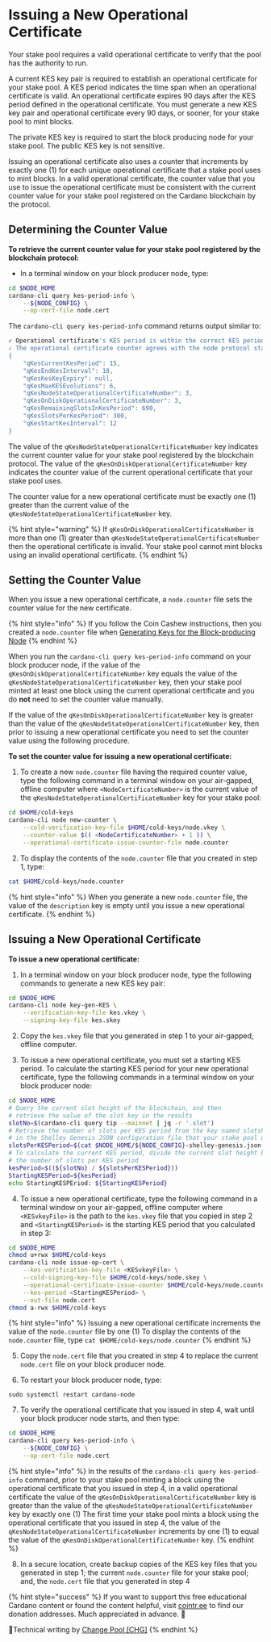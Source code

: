 # Issuing a New Operational Certificate

Your stake pool requires a valid operational certificate to verify that the pool has the authority to run.

A current KES key pair is required to establish an operational certificate for your stake pool. A KES period indicates the time span when an operational certificate is valid. An operational certificate expires 90 days after the KES period defined in the operational certificate. You must generate a new KES key pair and operational certificate every 90 days, or sooner, for your stake pool to mint blocks.

The private KES key is required to start the block producing node for your stake pool. The public KES key is not sensitive.

<!-- References: https://developers.cardano.org/docs/operate-a-stake-pool/cardano-key-pairs
https://testnets.cardano.org/en/testnets/cardano/get-started/creating-a-stake-pool/ -->

Issuing an operational certificate also uses a counter that increments by exactly one (1) for each unique operational certificate that a stake pool uses to mint blocks. In a valid operational certificate, the counter value that you use to issue the operational certificate must be consistent with the current counter value for your stake pool registered on the Cardano blockchain by the protocol.

<!-- Reference:
https://github.com/input-output-hk/cardano-node/blob/counter-op/doc/stake-pool-operations/KES_period.md -->

## Determining the Counter Value

**To retrieve the current counter value for your stake pool registered by the blockchain protocol:**

- In a terminal window on your block producer node, type:
```bash
cd $NODE_HOME
cardano-cli query kes-period-info \
    --${NODE_CONFIG} \
    --op-cert-file node.cert
```

The `cardano-cli query kes-period-info` command returns output similar to:

```bash
✓ Operational certificate's KES period is within the correct KES period interval
✓ The operational certificate counter agrees with the node protocol state counter
{
    "qKesCurrentKesPeriod": 15,
    "qKesEndKesInterval": 18,
    "qKesKesKeyExpiry": null,
    "qKesMaxKESEvolutions": 6,
    "qKesNodeStateOperationalCertificateNumber": 3,
    "qKesOnDiskOperationalCertificateNumber": 3,
    "qKesRemainingSlotsInKesPeriod": 690,
    "qKesSlotsPerKesPeriod": 300,
    "qKesStartKesInterval": 12
}
```

The value of the `qKesNodeStateOperationalCertificateNumber` key indicates the current counter value for your stake pool registered by the blockchain protocol. The value of the `qKesOnDiskOperationalCertificateNumber` key indicates the counter value of the current operational certificate that your stake pool uses.

The counter value for a new operational certificate must be exactly one (1) greater than the current value of the `qKesNodeStateOperationalCertificateNumber` key.

{% hint style="warning" %}
If `qKesOnDiskOperationalCertificateNumber` is more than one (1) greater than `qKesNodeStateOperationalCertificateNumber` then the operational certificate is invalid. Your stake pool cannot mint blocks using an invalid operational certificate.
{% endhint %}

## Setting the Counter Value

When you issue a new operational certificate, a `node.counter` file sets the counter value for the new certificate.

{% hint style="info" %}
If you follow the Coin Cashew instructions, then you created a `node.counter` file when [Generating Keys for the Block-producing Node](../part-iii-operation/generating-keys-for-the-block-producing-node.md)
{% endhint %}

When you run the `cardano-cli query kes-period-info` command on your block producer node, if the value of the `qKesOnDiskOperationalCertificateNumber` key equals the value of the `qKesNodeStateOperationalCertificateNumber` key, then your stake pool minted at least one block using the current operational certificate and you do **not** need to set the counter value manually.

If the value of the `qKesOnDiskOperationalCertificateNumber` key is greater than the value of the `qKesNodeStateOperationalCertificateNumber` key, then prior to issuing a new operational certificate you need to set the counter value using the following procedure.

**To set the counter value for issuing a new operational certificate:**

1. To create a new `node.counter` file having the required counter value, type the following command in a terminal window on your air-gapped, offline computer where `<NodeCertificateNumber>` is the current value of the `qKesNodeStateOperationalCertificateNumber` key for your stake pool:
```bash
cd $HOME/cold-keys
cardano-cli node new-counter \
    --cold-verification-key-file $HOME/cold-keys/node.vkey \
    --counter-value $(( <NodeCertificateNumber> + 1 )) \
    --operational-certificate-issue-counter-file node.counter
```

2. To display the contents of the `node.counter` file that you created in step 1, type:
```bash
cat $HOME/cold-keys/node.counter
```
{% hint style="info" %}
When you generate a new `node.counter` file, the value of the `description` key is empty until you issue a new operational certificate.
{% endhint %}

## Issuing a New Operational Certificate

**To issue a new operational certificate:**

1. In a terminal window on your block producer node, type the following commands to generate a new KES key pair:
```bash
cd $NODE_HOME
cardano-cli node key-gen-KES \
    --verification-key-file kes.vkey \
    --signing-key-file kes.skey
```

2. Copy the `kes.vkey` file that you generated in step 1 to your air-gapped, offline computer.

3. To issue a new operational certificate, you must set a starting KES period. To calculate the starting KES period for your new operational certificate, type the following commands in a terminal window on your block producer node:
```bash
cd $NODE_HOME
# Query the current slot height of the blockchain, and then
# retrieve the value of the slot key in the results
slotNo=$(cardano-cli query tip --mainnet | jq -r '.slot')
# Retrieve the number of slots per KES period from the key named slotsPerKESPeriod 
# in the Shelley Genesis JSON configuration file that your stake pool uses
slotsPerKESPeriod=$(cat $NODE_HOME/${NODE_CONFIG}-shelley-genesis.json | jq -r '.slotsPerKESPeriod')
# To calculate the current KES period, divide the current slot height by
# the number of slots per KES period
kesPeriod=$((${slotNo} / ${slotsPerKESPeriod}))
StartingKESPeriod=${kesPeriod}
echo StartingKESPEriod: ${StartingKESPeriod}
```

4. To issue a new operational certificate, type the following command in a terminal window on your air-gapped, offline computer where `<KESvkeyFile>` is the path to the `kes.vkey` file that you copied in step 2 and `<StartingKESPeriod>` is the starting KES period that you calculated in step 3:
```bash
cd $NODE_HOME
chmod u+rwx $HOME/cold-keys
cardano-cli node issue-op-cert \
    --kes-verification-key-file <KESvkeyFile> \
    --cold-signing-key-file $HOME/cold-keys/node.skey \
    --operational-certificate-issue-counter $HOME/cold-keys/node.counter \
    --kes-period <StartingKESPeriod> \
    --out-file node.cert
chmod a-rwx $HOME/cold-keys
```
{% hint style="info" %}
Issuing a new operational certificate increments the value of the `node.counter` file by one (1) To display the contents of the `node.counter` file, type `cat $HOME/cold-keys/node.counter`
{% endhint %}

5. Copy the `node.cert` file that you created in step 4 to replace the current `node.cert` file on your block producer node.

6. To restart your block producer node, type:
```
sudo systemctl restart cardano-node
```

7. To verify the operational certificate that you issued in step 4, wait until your block producer node starts, and then type:
```bash
cd $NODE_HOME
cardano-cli query kes-period-info \
    --${NODE_CONFIG} \
    --op-cert-file node.cert
```
{% hint style="info" %}
In the results of the `cardano-cli query kes-period-info` command, prior to your stake pool minting a block using the operational certificate that you issued in step 4, in a valid operational certificate the value of the `qKesOnDiskOperationalCertificateNumber` key is greater than the value of the `qKesNodeStateOperationalCertificateNumber` key by exactly one (1) The first time your stake pool mints a block using the operational certificate that you issued in step 4, the value of the `qKesNodeStateOperationalCertificateNumber` increments by one (1) to equal the value of the `qKesOnDiskOperationalCertificateNumber` key.
{% endhint %}

8. In a secure location, create backup copies of the KES key files that you generated in step 1; the current `node.counter` file for your stake pool; and, the `node.cert` file that you generated in step 4

{% hint style="success" %}
If you want to support this free educational Cardano content or found the content helpful, visit [cointr.ee](https://cointr.ee/coincashew) to find our donation addresses. Much appreciated in advance. :pray:

:ledger:Technical writing by [Change Pool \[CHG\]](https://change.paradoxicalsphere.com)
{% endhint %}
